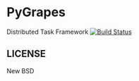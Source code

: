 PyGrapes
=========

Distributed Task Framework [![Build Status](https://travis-ci.org/michalbachowski/pygrapes.png?branch=master)](https://travis-ci.org/michalbachowski/pygrapes)

LICENSE
-------

New BSD
